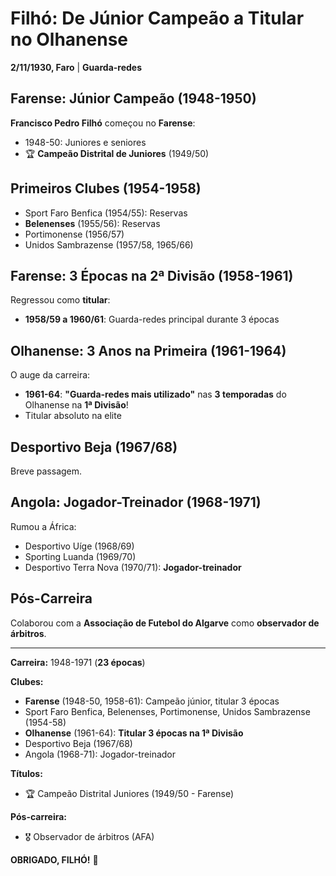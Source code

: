 # Filhó: De Júnior Campeão a Titular no Olhanense

**2/11/1930, Faro** | **Guarda-redes**

## Farense: Júnior Campeão (1948-1950)

**Francisco Pedro Filhó** começou no **Farense**:
- 1948-50: Juniores e seniores
- 🏆 **Campeão Distrital de Juniores** (1949/50)

## Primeiros Clubes (1954-1958)

- Sport Faro Benfica (1954/55): Reservas
- **Belenenses** (1955/56): Reservas
- Portimonense (1956/57)
- Unidos Sambrazense (1957/58, 1965/66)

## Farense: 3 Épocas na 2ª Divisão (1958-1961)

Regressou como **titular**:
- **1958/59 a 1960/61**: Guarda-redes principal durante 3 épocas

## Olhanense: 3 Anos na Primeira (1961-1964)

O auge da carreira:
- **1961-64**: **"Guarda-redes mais utilizado"** nas **3 temporadas** do Olhanense na **1ª Divisão**!
- Titular absoluto na elite

## Desportivo Beja (1967/68)

Breve passagem.

## Angola: Jogador-Treinador (1968-1971)

Rumou a África:
- Desportivo Uíge (1968/69)
- Sporting Luanda (1969/70)
- Desportivo Terra Nova (1970/71): **Jogador-treinador**

## Pós-Carreira

Colaborou com a **Associação de Futebol do Algarve** como **observador de árbitros**.

---

**Carreira:** 1948-1971 (**23 épocas**)

**Clubes:**
- **Farense** (1948-50, 1958-61): Campeão júnior, titular 3 épocas
- Sport Faro Benfica, Belenenses, Portimonense, Unidos Sambrazense (1954-58)
- **Olhanense** (1961-64): **Titular 3 épocas na 1ª Divisão**
- Desportivo Beja (1967/68)
- Angola (1968-71): Jogador-treinador

**Títulos:**
- 🏆 Campeão Distrital Juniores (1949/50 - Farense)

**Pós-carreira:**
- 🎖️ Observador de árbitros (AFA)

**OBRIGADO, FILHÓ!** 🦁

